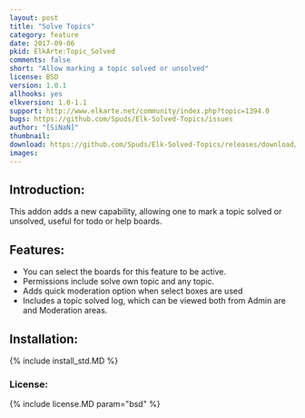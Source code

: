 ```yaml
---
layout: post
title: "Solve Topics"
category: feature
date: 2017-09-06
pkid: ElkArte:Topic_Solved
comments: false
short: "Allow marking a topic solved or unsolved"
license: BSD
version: 1.0.1
allhooks: yes
elkversion: 1.0-1.1
support: http://www.elkarte.net/community/index.php?topic=1394.0
bugs: https://github.com/Spuds/Elk-Solved-Topics/issues
author: "[SiNaN]"
thumbnail:
download: https://github.com/Spuds/Elk-Solved-Topics/releases/download/1.0.1/elk_solved_topic.zip
images:
---
```


## Introduction:
This addon adds a new capability, allowing one to mark a topic solved or unsolved, useful for todo or help boards.

## Features:
-  You can select the boards for this feature to be active.
-  Permissions include solve own topic and any topic.
-  Adds quick moderation option when select boxes are used
-  Includes a topic solved log, which can be viewed both from Admin are and Moderation areas.

## Installation:
{% include install_std.MD %}

### License:
{% include license.MD param="bsd" %}